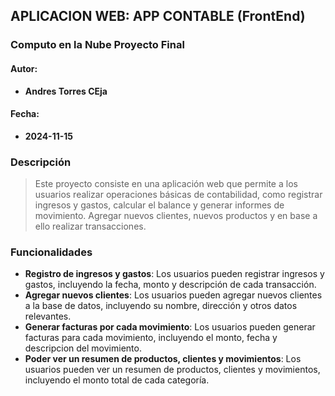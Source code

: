 ## APLICACION WEB: APP CONTABLE (FrontEnd)
### Computo en la Nube Proyecto Final
#### Autor:
*   **Andres Torres CEja**
#### Fecha:
*   **2024-11-15**
### Descripción
>Este proyecto consiste en una aplicación web que permite a los usuarios realizar operaciones básicas de contabilidad, como registrar ingresos y gastos, calcular el balance y generar informes de movimiento. Agregar nuevos clientes, nuevos productos y en base a ello realizar transacciones.
### Funcionalidades
- **Registro de ingresos y gastos**: Los usuarios pueden registrar ingresos y gastos, incluyendo la fecha, monto y descripción de cada transacción.
- **Agregar nuevos clientes**: Los usuarios pueden agregar nuevos clientes a la base de datos, incluyendo su nombre, dirección y otros datos relevantes.
- **Generar facturas por cada movimiento**: Los usuarios pueden generar facturas para cada movimiento, incluyendo el monto, fecha y descripcion del movimiento.
- **Poder ver un resumen de productos, clientes y movimientos**: Los usuarios pueden ver un resumen de productos, clientes y movimientos, incluyendo el monto total de cada categoría.

